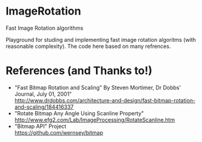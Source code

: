 # ImageRotation
Fast Image Rotation algorithms

Playground for studing and implementing fast image rotation algoritms (with reasonable complexity).
The code here based on many refrences.

# References (and Thanks to!)

* "Fast Bitmap Rotation and Scaling" By Steven Mortimer, Dr Dobbs' Journal, July 01, 2001"<br/>
   http://www.drdobbs.com/architecture-and-design/fast-bitmap-rotation-and-scaling/184416337
* "Rotate Bitmap Any Angle Using Scanline Property" <br/>
   http://www.efg2.com/Lab/ImageProcessing/RotateScanline.htm
* "Bitmap API" Project <br/>
   https://github.com/wernsey/bitmap
